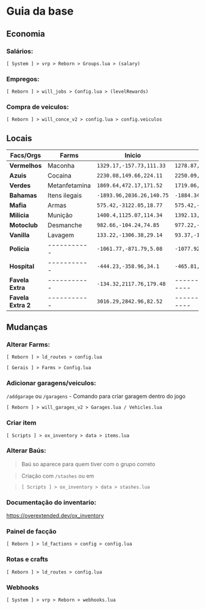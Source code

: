 # Guia da base

## Economia

### Salários:

`[ System ] > vrp > Reborn > Groups.lua > (salary)`

### Empregos:

`[ Reborn ] > will_jobs > Config.lua > (levelRewards)`

### Compra de veiculos:

`[ Reborn ] > will_conce_v2 > config.lua > config.veiculos`

## Locais

| Facs/Orgs          | Farms         | Inicio                    | Baus                      | Farm Loc                  |
| ------------------ | ------------- | ------------------------- | ------------------------- | ------------------------- |
| **Vermelhos**      | Maconha       | `1329.17,-157.73,111.33`  | `1278.87,-195.74,105.08`  | `99.78,6344.38,31.38`     |
| **Azuis**          | Cocaina       | `2230.08,149.66,224.11`   | `2250.09,51.49,251.42`    | `-1105.13,4952.35,218.65` |
| **Verdes**         | Metanfetamina | `1869.64,472.17,171.52`   | `1719.06,396.15,245.27`   | `1493.17,6390.24,21.26`   |
| **Bahamas**        | Itens ilegais | `-1893.96,2036.26,140.75` | `-1884.34,2069.89,145.58` | `-1855.11,2056.79,135.46` |
| **Mafia**          | Armas         | `575.42,-3122.05,18.77`   | `575.42,-3122.05,18.77`   | `591.47,-3273.54,6.07`    |
| **Milicia**        | Munição       | `1400.4,1125.07,114.34`   | `1392.13,1134.07,109.75`  | `1405.88,1137.7,109.75`   |
| **Motoclub**       | Desmanche     | `982.66,-104.24,74.85`    | `977.22,-104.03,74.85`    | `474.78,-1308.48,29.2`    |
| **Vanilla**        | Lavagem       | `133.22,-1306.38,29.14`   | `93.37,-1291.34,29.27`    | `110.8,-1297.14,29.27`    |
| **Policia**        | -----------   | `-1061.77,-871.79,5.08`   | `-1077.92,-815.81,11.04`  | ----------------------    |
| **Hospital**       | -----------   | `-444.23,-358.96,34.1`    | `-465.81,-293.78,34.92`   | ----------------------    |
| **Favela Extra**   | -----------   | `-134.32,2117.76,179.48`  | ----------------------    | ----------------------    |
| **Favela Extra 2** | -----------   | `3016.29,2842.96,82.52`   | ----------------------    | ----------------------    |

## Mudanças

### Alterar Farms:

`[ Reborn ] > ld_routes > config.lua`

`[ Gerais ] > Farms > Config.lua`

### Adicionar garagens/veiculos:

`/addgarage` ou `/garagens` - Comando para criar garagem dentro do jogo

`[ Reborn ] > will_garages_v2 > Garages.lua / Vehicles.lua`

### Criar item

`[ Scripts ] > ox_inventory > data > items.lua`

### Alterar Baús:

> Baú so aparece para quem tiver com o grupo correto

> Criação com `/stashes` ou em

> `[ Scripts ] > ox_inventory > data > stashes.lua`

### Documentação do inventario:

https://overextended.dev/ox_inventory

### Painel de facção

`[ Reborn ] > ld_factions > config > config.lua`

### Rotas e crafts

`[ Reborn ] > ld_routes > config.lua`

### Webhooks

`[ System ] > vrp > Reborn > webhooks.lua`
